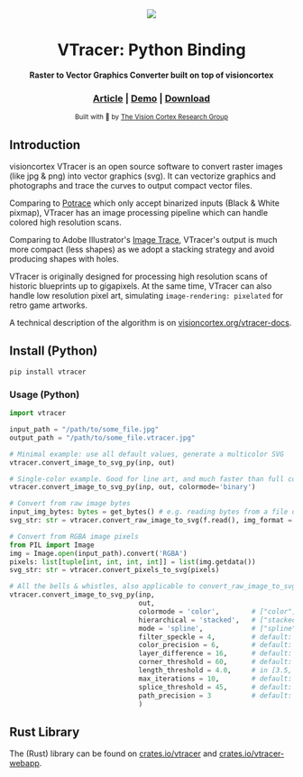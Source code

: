<div align="center">

  <img src="https://github.com/visioncortex/vtracer/raw/master/docs/images/visioncortex-banner.png">
  
  <h1>VTracer: Python Binding</h1>

  <p>
    <strong>Raster to Vector Graphics Converter built on top of visioncortex</strong>
  </p>

  <h3>
    <a href="//www.visioncortex.org/vtracer-docs">Article</a>
    <span> | </span>
    <a href="//www.visioncortex.org/vtracer/">Demo</a>
    <span> | </span>
    <a href="//github.com/visioncortex/vtracer/releases/latest">Download</a>
  </h3>

<sub>Built with 🦀 by <a href="//www.visioncortex.org/">The Vision Cortex Research Group</a></sub>

</div>

## Introduction

visioncortex VTracer is an open source software to convert raster images (like jpg & png) into vector graphics (svg). It can vectorize graphics and photographs and trace the curves to output compact vector files.

Comparing to [Potrace](http://potrace.sourceforge.net/) which only accept binarized inputs (Black & White pixmap), VTracer has an image processing pipeline which can handle colored high resolution scans.

Comparing to Adobe Illustrator's [Image Trace](https://helpx.adobe.com/illustrator/using/image-trace.html), VTracer's output is much more compact (less shapes) as we adopt a stacking strategy and avoid producing shapes with holes.

VTracer is originally designed for processing high resolution scans of historic blueprints up to gigapixels. At the same time, VTracer can also handle low resolution pixel art, simulating `image-rendering: pixelated` for retro game artworks.

A technical description of the algorithm is on [visioncortex.org/vtracer-docs](//www.visioncortex.org/vtracer-docs).

## Install (Python)

```shell
pip install vtracer
```

### Usage (Python)

```python
import vtracer

input_path = "/path/to/some_file.jpg"
output_path = "/path/to/some_file.vtracer.jpg"

# Minimal example: use all default values, generate a multicolor SVG
vtracer.convert_image_to_svg_py(inp, out)

# Single-color example. Good for line art, and much faster than full color:
vtracer.convert_image_to_svg_py(inp, out, colormode='binary')

# Convert from raw image bytes
input_img_bytes: bytes = get_bytes() # e.g. reading bytes from a file or a HTTP request body
svg_str: str = vtracer.convert_raw_image_to_svg(f.read(), img_format = 'jpg')

# Convert from RGBA image pixels
from PIL import Image
img = Image.open(input_path).convert('RGBA')
pixels: list[tuple[int, int, int, int]] = list(img.getdata())
svg_str: str = vtracer.convert_pixels_to_svg(pixels)

# All the bells & whistles, also applicable to convert_raw_image_to_svg and convert_pixels_to_svg. 
vtracer.convert_image_to_svg_py(inp,
                                out,
                                colormode = 'color',        # ["color"] or "binary"
                                hierarchical = 'stacked',   # ["stacked"] or "cutout"
                                mode = 'spline',            # ["spline"] "polygon", or "none"
                                filter_speckle = 4,         # default: 4
                                color_precision = 6,        # default: 6
                                layer_difference = 16,      # default: 16
                                corner_threshold = 60,      # default: 60
                                length_threshold = 4.0,     # in [3.5, 10] default: 4.0
                                max_iterations = 10,        # default: 10
                                splice_threshold = 45,      # default: 45
                                path_precision = 3          # default: 8
                                )

```

## Rust Library

The (Rust) library can be found on [crates.io/vtracer](//crates.io/crates/vtracer) and [crates.io/vtracer-webapp](//crates.io/crates/vtracer-webapp).
